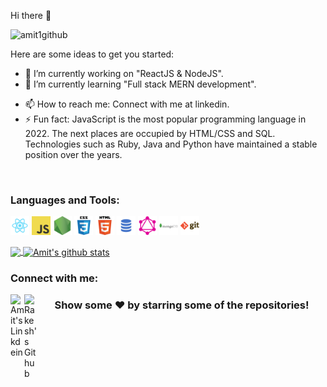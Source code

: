   Hi there 👋

<p align="left"> <img src="https://komarev.com/ghpvc/?username=amit1github&label=Profile%20views&color=0e75b6&style=flat" alt="amit1github" /> </p>

Here are some ideas to get you started:

- 🔭 I’m currently working on "ReactJS & NodeJS".
- 🌱 I’m currently learning "Full stack MERN development".
<!-- - 👯 I’m looking to collaborate on ...
- 🤔 I’m looking for help with ...
- 💬 Ask me about ... -->
- 📫 How to reach me: Connect with me at linkedin. 
- ⚡ Fun fact: JavaScript is the most popular programming language in 2022. The next places are occupied by HTML/CSS and SQL. Technologies such as Ruby, Java and Python have maintained a stable position over the years.


<br>
<h3 align="left">Languages and Tools:</h3>
<p align="left">
<code><img height="30" src="https://raw.githubusercontent.com/github/explore/80688e429a7d4ef2fca1e82350fe8e3517d3494d/topics/react/react.png"></code>
<code><img height="30" src="https://raw.githubusercontent.com/github/explore/80688e429a7d4ef2fca1e82350fe8e3517d3494d/topics/javascript/javascript.png"></code>
<code><img height="30" src="https://raw.githubusercontent.com/github/explore/80688e429a7d4ef2fca1e82350fe8e3517d3494d/topics/nodejs/nodejs.png"></code>  
<code><img height="30" src="https://raw.githubusercontent.com/github/explore/80688e429a7d4ef2fca1e82350fe8e3517d3494d/topics/css/css.png"></code>
<code><img height="30" src="https://raw.githubusercontent.com/github/explore/80688e429a7d4ef2fca1e82350fe8e3517d3494d/topics/html/html.png"></code>
<code><img height="30" src="https://raw.githubusercontent.com/github/explore/80688e429a7d4ef2fca1e82350fe8e3517d3494d/topics/sql/sql.png"></code>
<code><img height="30" src="https://raw.githubusercontent.com/github/explore/80688e429a7d4ef2fca1e82350fe8e3517d3494d/topics/graphql/graphql.png"></code>
<code><img height="30" src="https://raw.githubusercontent.com/github/explore/80688e429a7d4ef2fca1e82350fe8e3517d3494d/topics/mongodb/mongodb.png"></code>
<code><img height="30" src="https://raw.githubusercontent.com/github/explore/80688e429a7d4ef2fca1e82350fe8e3517d3494d/topics/git/git.png"></code>
</p>

<a href="https://github.com/amit1github">
  <img align="center" src="https://github-readme-stats.vercel.app/api/top-langs/?username=amit1github&theme=light&hide_langs_below=5" />
</a>
<a href="https://github.com/amit1github">
  <img align="center" src="https://github-readme-stats.vercel.app/api?username=amit1github&show_icons=true&locale=en&count_private=true" alt="Amit's github stats" />
</a>

<br/>
<h3 align="left">Connect with me:</h3>
<p align="left">
<a href="https://www.linkedin.com/in/amit-kr-yadav/">
  <img align="left" alt="Amit's Linkdein" width="22px" src="https://img.icons8.com/external-justicon-flat-justicon/344/external-linkedin-social-media-justicon-flat-justicon.png" />
</a>
  
<a href="https://github.com/amit1github">
  <img align="left" alt="Rakesh's Github" width="22px" src="https://img.icons8.com/nolan/344/github.png" />
</a>
</p>

<div align="center">

### Show some ❤️ by starring some of the repositories!

</div>
